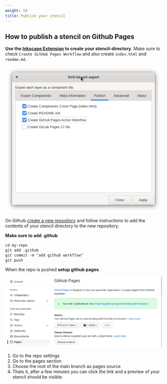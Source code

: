 ```yaml
---
weight: 50
title: Publish your stencil
---
```


## How to publish a stencil on Github Pages

**Use the [Inkscape
Extension](https://github.com/svg-stencils/inkscape-svg_stencil_export) to create your stencil-directory**. Make sure to check `Create GitHub Pages Workflow` and also create `index.html` and `readme.md`.

![githubpages](settings_inkscape_extension.png)

On Github [create a new repository](https://github.com/new) and follow instructions to add the contents of your stencil directory to the new repository.

**Make sure to add .github**

```
cd my-repo
git add .github
git commit -m "add github workflow"
git push
```

When the repo is pushed **setup github pages**.

![githubpages](settings_github.png)

1. Go to the repo settings
2. Go to the pages section
3. Choose the root of the main branch as pages source
4. Thats it, after a few minutes you can click the link and a preview of your stencil should be visible.

